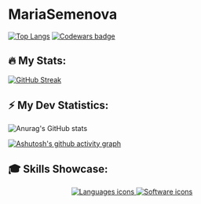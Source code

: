 # MariaSemenova
<!-- Codewars badge -->



  [![Top Langs](https://github-readme-stats.vercel.app/api/top-langs/?username=MariaSemenovaDev&layout=compact)](https://github.com/anuraghazra/github-readme-stats)
  [![Codewars badge](https://www.codewars.com/users/Maria-Semenova/badges/large)](https://www.codewars.com/users/Maria-Semenova)


<!-- GitHub stats with streak-->
## :fire: My Stats:
[![GitHub Streak](https://github-readme-streak-stats.herokuapp.com?user=MariaSemenovaDev&theme=tokyonight)](https://git.io/streak-stats)

<!-- GitHub stats -->
## :zap: My Dev Statistics:

  ![Anurag's GitHub stats](https://github-readme-stats.vercel.app/api?username=MariaSemenovaDev&show_icons=true&theme=tokyonight)
  

<!-- Activity Graph -->

[![Ashutosh's github activity graph](https://github-readme-activity-graph.vercel.app/graph?username=MariaSemenovaDev&theme=react-dark)](https://github.com/ashutosh00710/github-readme-activity-graph)

<!-- Skills -->
## :mortar_board: Skills Showcase:
<div align='center'>
    <a href='http://skillicons.dev'>
        <img src='http://skillicons.dev/icons?i=html,css,js,ts,react,angular,styledcomponents,sass,less,d3' alt='Languages icons'/>
        <img src='http://skillicons.dev/icons?i=vscode,webstorm,git,github,stackoverflow,figma,bootstrap,npm,yarn,pnpm,vite,vue,nodejs' alt='Software icons'/>
    </a>
</div>

<!--
<div style="display: flex; gap: 5px;">
    <img src="https://img.shields.io/badge/-HTML-E34F26?style=flat-square&logo=html5&logoColor=white" style="height: 30px; object-fit: cover; filter: brightness(70%);" alt="HTML">
    <img src="https://img.shields.io/badge/-CSS-1572B6?style=flat-square&logo=css3&logoColor=white" style="height: 30px; object-fit: cover; filter: brightness(70%);" alt="CSS">
    <img src="https://img.shields.io/badge/-JavaScript-F7DF1E?style=flat-square&logo=javascript&logoColor=black" style="height: 30px; object-fit: cover; filter: brightness(70%);" alt="JavaScript">
    <img src="https://img.shields.io/badge/-React-61DAFB?style=flat-square&logo=react&logoColor=black" style="height: 30px; object-fit: cover; filter: brightness(70%);" alt="React">
    <img src="https://img.shields.io/badge/-Angular-DD0031?style=flat-square&logo=angular&logoColor=white" style="height: 30px; object-fit: cover; filter: brightness(70%);" alt="Angular">
    <img src="https://img.shields.io/badge/-Sass-CC6699?style=flat-square&logo=sass&logoColor=white" style="height: 30px; object-fit: cover; filter: brightness(70%);" alt="Sass">
    <img src="https://img.shields.io/badge/-TypeScript-007ACC?style=flat-square&logo=typescript&logoColor=white" style="height: 30px; object-fit: cover; filter: brightness(70%);" alt="TypeScript">
    <img src="https://img.shields.io/badge/-Bootstrap-563D7C?style=flat-square&logo=bootstrap&logoColor=white" style="height: 30px; object-fit: cover; filter: brightness(70%);" alt="Bootstrap">
</div>
-->
